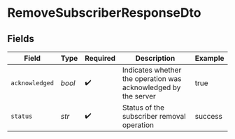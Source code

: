 # RemoveSubscriberResponseDto


## Fields

| Field                                                          | Type                                                           | Required                                                       | Description                                                    | Example                                                        |
| -------------------------------------------------------------- | -------------------------------------------------------------- | -------------------------------------------------------------- | -------------------------------------------------------------- | -------------------------------------------------------------- |
| `acknowledged`                                                 | *bool*                                                         | :heavy_check_mark:                                             | Indicates whether the operation was acknowledged by the server | true                                                           |
| `status`                                                       | *str*                                                          | :heavy_check_mark:                                             | Status of the subscriber removal operation                     | success                                                        |